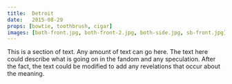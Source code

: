 ```yaml
---
title:  Detroit
date:   2015-08-29
props: [bowtie, toothbrush, cigar]
images: [both-front.jpg, both-front-2.jpg, both-side.jpg, sb-front.jpg]
---
```


This is a section of text. Any amount of text can go here. The text here could describe what is going on in the fandom and any speculation. After the fact, the text could be modified to add any revelations that occur about the meaning.